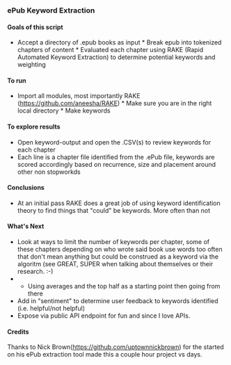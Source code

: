 ### ePub Keyword Extraction

#### Goals of this script
* Accept a directory of .epub books as input * Break epub into tokenized
chapters of content * Evaluated each chapter using RAKE (Rapid Automated
Keyword Extraction) to determine potential keywords and weighting

#### To run
* Import all modules, most importantly RAKE
(https://github.com/aneesha/RAKE) * Make sure you are in the right local
directory * Make keywords

#### To explore results
* Open keyword-output and open the .CSV(s) to review keywords for each
chapter
* Each line is a chapter file identified from the .ePub file, keywords are scored accordingly based on recurrence, size and placement around other non stopworkds

#### Conclusions
* At an initial pass RAKE does a great job of using keyword
identification theory to find things that "could" be keywords. More
often than not

#### What's Next
* Look at ways to limit the number of keywords per chapter, some of these chapters depending on who wrote said book use words too often that don't mean anything but could be construed as a keyword via the algoritm (see GREAT, SUPER when talking about themselves or their research. :-)
* * Using averages and the top half as a starting point then going from there
* Add in "sentiment" to determine user feedback to keywords identified (i.e. helpful/not helpful)
* Expose via public API endpoint for fun and since I love APIs.

#### Credits
Thanks to Nick Brown(https://github.com/uptownnickbrown) for the started on his ePub extraction tool made
this a couple hour project vs days.
